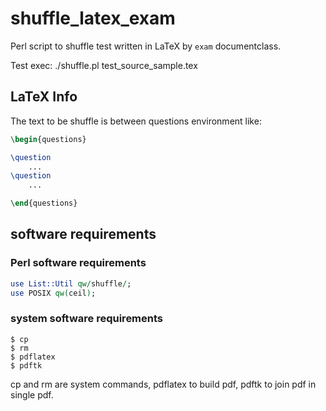 # shuffle_latex_exam
Perl script to shuffle test written in LaTeX
by `exam` documentclass.

Test exec:
    ./shuffle.pl test_source_sample.tex

## LaTeX Info
The text to be shuffle is between questions environment like:
```Latex
\begin{questions}

\question
    ...
\question
    ...

\end{questions}
```

## software requirements

### Perl software requirements

```Perl
use List::Util qw/shuffle/;
use POSIX qw(ceil);
```

### system software requirements
```console
$ cp
$ rm
$ pdflatex
$ pdftk
```

cp and rm are system commands,
pdflatex to build pdf, pdftk to join pdf in single pdf.

